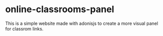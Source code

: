# online-classrooms-panel
This is a simple website made with adonisjs to create a more visual panel for classrom links.
